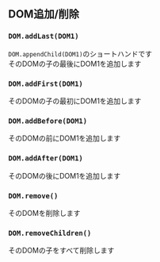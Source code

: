 ## DOM追加/削除
### `DOM.addLast(DOM1)`
`DOM.appendChild(DOM1)`のショートハンドです  
そのDOMの子の最後にDOM1を追加します

### `DOM.addFirst(DOM1)`
そのDOMの子の最初にDOM1を追加します

### `DOM.addBefore(DOM1)`
そのDOMの前にDOM1を追加します

### `DOM.addAfter(DOM1)`
そのDOMの後にDOM1を追加します

### `DOM.remove()`
そのDOMを削除します

### `DOM.removeChildren()`
そのDOMの子をすべて削除します  
